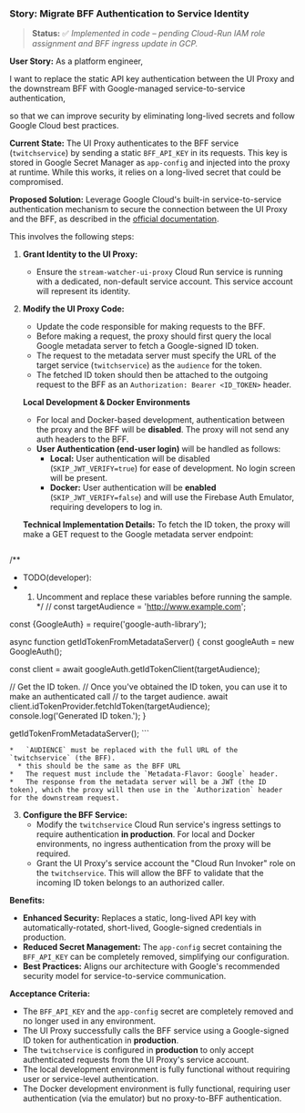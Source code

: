 ### **Story: Migrate BFF Authentication to Service Identity**

> **Status:** ✅ *Implemented in code – pending Cloud-Run IAM role assignment and BFF ingress update in GCP.*

**User Story:**
As a platform engineer, 

I want to replace the static API key authentication between the UI Proxy and the downstream BFF with Google-managed service-to-service authentication, 

so that we can improve security by eliminating long-lived secrets and follow Google Cloud best practices.

**Current State:**
The UI Proxy authenticates to the BFF service (`twitchservice`) by sending a static `BFF_API_KEY` in its requests. This key is stored in Google Secret Manager as `app-config` and injected into the proxy at runtime. While this works, it relies on a long-lived secret that could be compromised.

**Proposed Solution:**
Leverage Google Cloud's built-in service-to-service authentication mechanism to secure the connection between the UI Proxy and the BFF, as described in the [official documentation](https://cloud.google.com/run/docs/authenticating/service-to-service).

This involves the following steps:

1.  **Grant Identity to the UI Proxy:**
    *   Ensure the `stream-watcher-ui-proxy` Cloud Run service is running with a dedicated, non-default service account. This service account will represent its identity.

2.  **Modify the UI Proxy Code:**
    *   Update the code responsible for making requests to the BFF.
    *   Before making a request, the proxy should first query the local Google metadata server to fetch a Google-signed ID token.
    *   The request to the metadata server must specify the URL of the target service (`twitchservice`) as the `audience` for the token.
    *   The fetched ID token should then be attached to the outgoing request to the BFF as an `Authorization: Bearer <ID_TOKEN>` header.

    **Local Development & Docker Environments**
    *   For local and Docker-based development, authentication between the proxy and the BFF will be **disabled**. The proxy will not send any auth headers to the BFF.
    *   **User Authentication (end-user login)** will be handled as follows:
        *   **Local:** User authentication will be disabled (`SKIP_JWT_VERIFY=true`) for ease of development. No login screen will be present.
        *   **Docker:** User authentication will be **enabled** (`SKIP_JWT_VERIFY=false`) and will use the Firebase Auth Emulator, requiring developers to log in.

    **Technical Implementation Details:**
    To fetch the ID token, the proxy will make a GET request to the Google metadata server endpoint:

    ```javascript
/**
 * TODO(developer):
 *  1. Uncomment and replace these variables before running the sample.
 */
// const targetAudience = 'http://www.example.com';

const {GoogleAuth} = require('google-auth-library');

async function getIdTokenFromMetadataServer() {
  const googleAuth = new GoogleAuth();

  const client = await googleAuth.getIdTokenClient(targetAudience);

  // Get the ID token.
  // Once you've obtained the ID token, you can use it to make an authenticated call
  // to the target audience.
  await client.idTokenProvider.fetchIdToken(targetAudience);
  console.log('Generated ID token.');
}

getIdTokenFromMetadataServer();
    ```

    *   `AUDIENCE` must be replaced with the full URL of the `twitchservice` (the BFF).
      * this should be the same as the BFF URL
    *   The request must include the `Metadata-Flavor: Google` header.
    *   The response from the metadata server will be a JWT (the ID token), which the proxy will then use in the `Authorization` header for the downstream request.

3.  **Configure the BFF Service:**
    *   Modify the `twitchservice` Cloud Run service's ingress settings to require authentication **in production**. For local and Docker environments, no ingress authentication from the proxy will be required.
    *   Grant the UI Proxy's service account the "Cloud Run Invoker" role on the `twitchservice`. This will allow the BFF to validate that the incoming ID token belongs to an authorized caller.

**Benefits:**
*   **Enhanced Security:** Replaces a static, long-lived API key with automatically-rotated, short-lived, Google-signed credentials in production.
*   **Reduced Secret Management:** The `app-config` secret containing the `BFF_API_KEY` can be completely removed, simplifying our configuration.
*   **Best Practices:** Aligns our architecture with Google's recommended security model for service-to-service communication.

**Acceptance Criteria:**
*   The `BFF_API_KEY` and the `app-config` secret are completely removed and no longer used in any environment.
*   The UI Proxy successfully calls the BFF service using a Google-signed ID token for authentication in **production**.
*   The `twitchservice` is configured in **production** to only accept authenticated requests from the UI Proxy's service account.
*   The local development environment is fully functional without requiring user or service-level authentication.
*   The Docker development environment is fully functional, requiring user authentication (via the emulator) but no proxy-to-BFF authentication. 